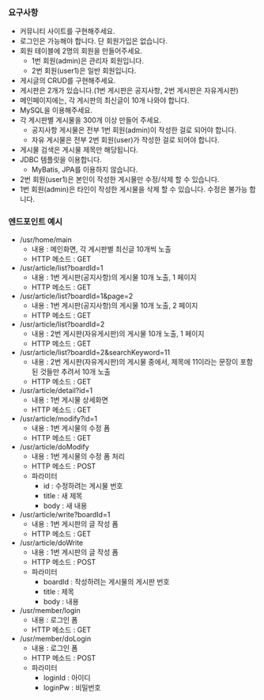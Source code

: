 ### 요구사항

- 커뮤니티 사이트를 구현해주세요.
- 로그인은 가능해야 합니다. 단 회원가입은 없습니다.
- 회원 테이블에 2명의 회원을 만들어주세요.
    - 1번 회원(admin)은 관리자 회원입니다.
    - 2번 회원(user1)은 일반 회원입니다.
- 게시글의 CRUD를 구현해주세요.
- 게시판은 2개가 있습니다.(1번 게시판은 공지사항, 2번 게시판은 자유게시판)
- 메인페이지에는, 각 게시판의 최신글이 10개 나와야 합니다.
- MySQL을 이용해주세요.
- 각 게시판별 게시물을 300개 이상 만들어 주세요.
    - 공지사항 게시물은 전부 1번 회원(admin)이 작성한 걸로 되어야 합니다.
    - 자유 게시물은 전부 2번 회원(user)가 작성한 걸로 되어야 합니다.
- 게시물 검색은 게시물 제목만 해당됩니다.
- JDBC 템플릿을 이용합니다.
    - MyBatis, JPA를 이용하지 않습니다.
- 2번 회원(user1)은 본인이 작성한 게시물만 수정/삭제 할 수 있습니다.
- 1번 회원(admin)은 타인이 작성한 게시물을 삭제 할 수 있습니다. 수정은 불가능 합니다.



### 엔드포인트 예시
- /usr/home/main
    - 내용 : 메인화면, 각 게시판별 최신글 10개씩 노출
    - HTTP 메소드 : GET
- /usr/article/list?boardId=1
    - 내용 : 1번 게시판(공지사항)의 게시물 10개 노출, 1 페이지
    - HTTP 메소드 : GET
- /usr/article/list?boardId=1&page=2
    - 내용 : 1번 게시판(공지사항)의 게시물 10개 노출, 2 페이지
    - HTTP 메소드 : GET
- /usr/article/list?boardId=2
    - 내용 : 2번 게시판(자유게시판)의 게시물 10개 노출, 1 페이지
    - HTTP 메소드 : GET
- /usr/article/list?boardId=2&searchKeyword=11
    - 내용 : 2번 게시판(자유게시판)의 게시물 중에서, 제목에 11이라는 문장이 포함된 것들만 추려서 10개 노출
    - HTTP 메소드 : GET
- /usr/article/detail?id=1
    - 내용 : 1번 게시물 상세화면
    - HTTP 메소드 : GET
- /usr/article/modify?id=1
    - 내용 : 1번 게시물의 수정 폼
    - HTTP 메소드 : GET
- /usr/article/doModify
    - 내용 : 1번 게시물의 수정 폼 처리
    - HTTP 메소드 : POST
    - 파라미터
        - id : 수정하려는 게시물 번호
        - title : 새 제목
        - body : 새 내용
- /usr/article/write?boardId=1
    - 내용 : 1번 게시판의 글 작성 폼
    - HTTP 메소드 : GET
- /usr/article/doWrite
    - 내용 : 1번 게시판의 글 작성 폼
    - HTTP 메소드 : POST
    - 파라미터
        - boardId : 작성하려는 게시물의 게시판 번호
        - title : 제목
        - body : 내용
- /usr/member/login
    - 내용 : 로그인 폼
    - HTTP 메소드 : GET
- /usr/member/doLogin
    - 내용 : 로그인 폼
    - HTTP 메소드 : POST
    - 파라미터
        - loginId : 아이디
        - loginPw : 비밀번호
